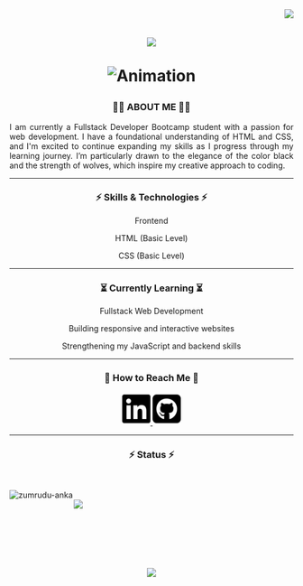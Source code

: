 <img align="right" src="https://visitor-badge.laobi.icu/badge?page_id=Celal-Dzelal.Celal-Dzelal">
<h1 align="center">
  <a href="https://github.com/Celal-Dzelal">
    <img src="https://readme-typing-svg.herokuapp.com?size=20&center=true&multiline=true&width=600&height=100&lines=Hello%2C+There!+%F0%9F%91%8B;Happy+to+see+you+%F0%9F%98%8A">
  </a>

  
<p align="center">
  <img src="https://i.giphy.com/media/v1.Y2lkPTc5MGI3NjExODd3OW9zNHNoNjIwODV1bnNjaDVudmljN2o1c25pZXdoZTkzYWkyciZlcD12MV9pbnRlcm5hbF9naWZfYnlfaWQmY3Q9cw/i1eCtd7UqOvmFg5OH6/giphy.gif" width="100" alt="Animation">
</p>

<h3 align="center">👨‍💻 ABOUT ME 👨‍💻</h3>
<p align="justify" width="50">I am currently a Fullstack Developer Bootcamp student with a passion for web development. I have a foundational understanding of HTML and CSS, and I'm excited to continue expanding my skills as I progress through my learning journey. I’m particularly drawn to the elegance of the color black and the strength of wolves, which inspire my creative approach to coding.</p>

<hr/>

<h3 align="center">⚡ Skills & Technologies ⚡</h3>
<p align="center">Frontend</h3>
<p align="center">HTML (Basic Level)</p>
<p align="center">CSS (Basic Level)</p>

<hr/>

<h3 align="center">⏳ Currently Learning ⏳</h3>
<p align="center">Fullstack Web Development</p>
<p align="center">Building responsive and interactive websites </p>
<p align="center">Strengthening my JavaScript and backend skills </p>

<hr/>

<h3 align="center">📡 How to Reach Me 📡</h3>
<p align="center">
  <a href="https://www.linkedin.com/in/celalselimbinay/" target="_blank" >
    <img src="linkedin-brands-solid.svg" alt="LinkedIn Icon" width="50" />
  </a>
  <a href="https://github.com/Celal-Dzelal" target="_blank">
    <img src="square-github-brands-solid.svg" alt="GitHub Icon" width="50"/>
  </a>
</p>

<hr/>

<h3 align="center">⚡ Status ⚡</h3>
<br>
<p align=justify>
  <div align=justify>
    <a href="https://github-readme-streak-stats.herokuapp.com/?user=Celal-Dzelal&theme=jolly&hide_border=true" title="Open in new tab">
      <img align="left" width=390 src="https://github-readme-streak-stats.herokuapp.com/?user=Celal-Dzelal&theme=jolly&hide_border=true" alt="zumrudu-anka" />
    </a>
    <a href="https://github-readme-streak-stats.herokuapp.com/?user=Celal-Dzelal&theme=jolly&hide_border=true" title="Open in new tab">
      <img align="right" width=390 src="https://github-readme-stats.vercel.app/api?username=Celal-Dzelal&show_icons=true&theme=jolly&hide_border=true" />
    </a>
  </div>
  <br><br><br><br><br><br><br><br>
  <div align=center>
    <a href="https://github-readme-stats.vercel.app/api/top-langs/?username=Celal-Dzelal&theme=jolly&langs_count=8&layout=compact&hide_border=true" title="Open in new tab">
      <img width=390 align="center" src="https://github-readme-stats.vercel.app/api/top-langs/?username=Celal-Dzelal&theme=jolly&langs_count=8&layout=compact&hide_border=true" />
    </a>
  </div>





